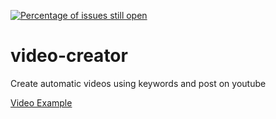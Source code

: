 [![Percentage of issues still open](http://isitmaintained.com/badge/open/MaxsonCM/criador-de-videos.svg)](http://isitmaintained.com/project/MaxsonCM/criador-de-videos "Percentage of issues still open")
# video-creator
Create automatic videos using keywords and post on youtube


[Video Example](https://www.youtube.com/watch?v=9wU3zxK8a34)

